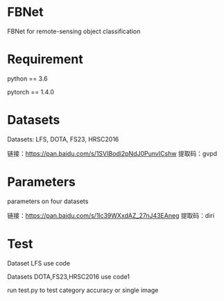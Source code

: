 # FBNet
FBNet for remote-sensing object classification
# Requirement
python == 3.6

pytorch == 1.4.0
# Datasets
Datasets: LFS, DOTA, FS23, HRSC2016

链接：https://pan.baidu.com/s/1SVIBodi2pNdJ0PunvICshw 提取码：gvpd
# Parameters
parameters on four datasets

链接：https://pan.baidu.com/s/1lc39WXxdAZ_27nJ43EAneg 提取码：diri
# Test
Dataset LFS use code

Datasets DOTA,FS23,HRSC2016 use code1

run test.py to test category accuracy or single image
